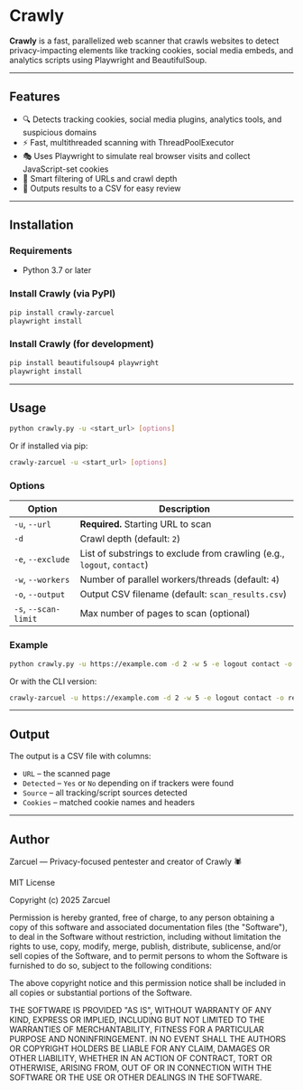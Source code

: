 # Crawly

**Crawly** is a fast, parallelized web scanner that crawls websites to detect privacy-impacting elements like tracking cookies, social media embeds, and analytics scripts using Playwright and BeautifulSoup.

---

## Features

* 🔍 Detects tracking cookies, social media plugins, analytics tools, and suspicious domains
* ⚡ Fast, multithreaded scanning with ThreadPoolExecutor
* 🎭 Uses Playwright to simulate real browser visits and collect JavaScript-set cookies
* 🧠 Smart filtering of URLs and crawl depth
* 📄 Outputs results to a CSV for easy review

---

## Installation

### Requirements

* Python 3.7 or later

### Install Crawly (via PyPI)

```bash
pip install crawly-zarcuel
playwright install
```

### Install Crawly (for development)

```bash
pip install beautifulsoup4 playwright
playwright install
```

---

## Usage

```bash
python crawly.py -u <start_url> [options]
```

Or if installed via pip:

```bash
crawly-zarcuel -u <start_url> [options]
```

### Options

| Option               | Description                                                             |
| -------------------- | ----------------------------------------------------------------------- |
| `-u`, `--url`        | **Required.** Starting URL to scan                                      |
| `-d`                 | Crawl depth (default: `2`)                                              |
| `-e`, `--exclude`    | List of substrings to exclude from crawling (e.g., `logout`, `contact`) |
| `-w`, `--workers`    | Number of parallel workers/threads (default: `4`)                       |
| `-o`, `--output`     | Output CSV filename (default: `scan_results.csv`)                       |
| `-s`, `--scan-limit` | Max number of pages to scan (optional)                                  |

### Example

```bash
python crawly.py -u https://example.com -d 2 -w 5 -e logout contact -o report.csv
```

Or with the CLI version:

```bash
crawly-zarcuel -u https://example.com -d 2 -w 5 -e logout contact -o report.csv
```

---

## Output

The output is a CSV file with columns:

* `URL` – the scanned page
* `Detected` – `Yes` or `No` depending on if trackers were found
* `Source` – all tracking/script sources detected
* `Cookies` – matched cookie names and headers

---

## Author

Zarcuel — Privacy-focused pentester and creator of Crawly 🕷️

MIT License

Copyright (c) 2025 Zarcuel

Permission is hereby granted, free of charge, to any person obtaining a copy
of this software and associated documentation files (the "Software"), to deal
in the Software without restriction, including without limitation the rights
to use, copy, modify, merge, publish, distribute, sublicense, and/or sell
copies of the Software, and to permit persons to whom the Software is
furnished to do so, subject to the following conditions:

The above copyright notice and this permission notice shall be included in all
copies or substantial portions of the Software.

THE SOFTWARE IS PROVIDED "AS IS", WITHOUT WARRANTY OF ANY KIND, EXPRESS OR
IMPLIED, INCLUDING BUT NOT LIMITED TO THE WARRANTIES OF MERCHANTABILITY,
FITNESS FOR A PARTICULAR PURPOSE AND NONINFRINGEMENT. IN NO EVENT SHALL THE
AUTHORS OR COPYRIGHT HOLDERS BE LIABLE FOR ANY CLAIM, DAMAGES OR OTHER
LIABILITY, WHETHER IN AN ACTION OF CONTRACT, TORT OR OTHERWISE, ARISING FROM,
OUT OF OR IN CONNECTION WITH THE SOFTWARE OR THE USE OR OTHER DEALINGS IN THE
SOFTWARE.
